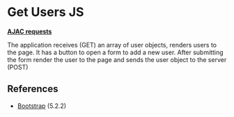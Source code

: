 # Get Users JS 

[**AJAC requests**](https://8panteon8.github.io/ajaxpractice/)

The application receives (GET) an array of user objects, renders users to the page.
It has a button to open a form to add a new user. After submitting the form render the user to the page and sends the user object to the server (POST)

## References

- [Bootstrap](https://getbootstrap.com) (5.2.2)

